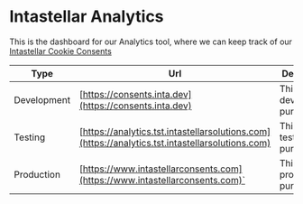 # Intastellar Analytics
This is the dashboard for our Analytics tool, where we can keep track of our [Intastellar Cookie Consents](https://www.intastellarsolutions.com/gdpr-cookiebanner)

| Type | Url | Description | Branch |
| --- | --- | --- | --- |
| Development | [https://consents.inta.dev](https://consents.inta.dev) | This url is for development purpose  | development |
| Testing |  [https://analytics.tst.intastellarsolutions.com](https://analytics.tst.intastellarsolutions.com) | This url is for testing purpose | qa-test |
| Production | [https://www.intastellarconsents.com](https://www.intastellarconsents.com)` | This url is for production purpose | deployment |
